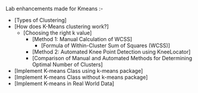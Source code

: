 Lab enhancements made for Kmeans :-

- [Types of Clustering]
- [How does K-Means clustering work?]
  - [Choosing the right k value]
    - [Method 1: Manual Calculation of WCSS]
      - [Formula of Within-Cluster Sum of Squares (WCSS)]
    - [Method 2: Automated Knee Point Detection using KneeLocator]
    - [Comparison of Manual and Automated Methods for Determining Optimal Number of Clusters]
- [Implement K-means Class using k-means package]
- [Implement K-means Class without k-means package]
- [Implement K-means in Real World Data]
